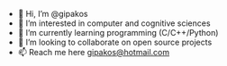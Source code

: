 - 👋 Hi, I’m @gipakos
- 👀 I’m interested in computer and cognitive sciences
- 🌱 I’m currently learning programming (C/C++/Python)
- 💞️ I’m looking to collaborate on open source projects
- 📫 Reach me here gipakos@hotmail.com

<!---
gipakos/gipakos is a ✨ special ✨ repository because its `README.md` (this file) appears on your GitHub profile.
You can click the Preview link to take a look at your changes.
--->
